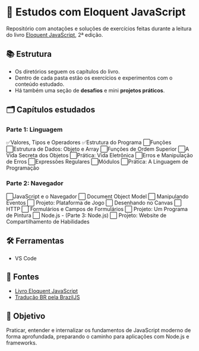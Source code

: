 # 📘 Estudos com Eloquent JavaScript

Repositório com anotações e soluções de exercícios feitas durante a leitura do livro [Eloquent JavaScript](https://github.com/braziljs/eloquente-javascript), 2ª edição.

## 📚 Estrutura

- Os diretórios seguem os capítulos do livro.
- Dentro de cada pasta estão os exercícios e experimentos com o conteúdo estudado.
- Há também uma seção de **desafios** e mini **projetos práticos**.

## 🗂️ Capítulos estudados

 ### Parte 1: Linguagem
✅Valores, Tipos e Operadores
✅Estrutura do Programa
⬜Funções
⬜Estrutura de Dados: Objeto e Array
⬜Funções de Ordem Superior
⬜A Vida Secreta dos Objetos
⬜Prática: Vida Eletrônica
⬜Erros e Manipulação de Erros
⬜Expressões Regulares
⬜Módulos
⬜Prática: A Linguagem de Programação

### Parte 2: Navegador
⬜JavaScript e o Navegador 
⬜ Document Object Model
⬜ Manipulando Eventos
⬜ Projeto: Plataforma de Jogo
⬜ Desenhando no Canvas
⬜ HTTP
⬜ Formulários e Campos de Formulários
⬜ Projeto: Um Programa de Pintura
⬜ Node.js - (Parte 3: Node.js)
⬜ Projeto: Website de Compartilhamento de Habilidades

## 🛠️ Ferramentas

- VS Code

## 📖 Fontes

- [Livro Eloquent JavaScript](https://eloquentjavascript.net/)
- [Tradução BR pela BrazilJS](https://github.com/braziljs/eloquente-javascript)

## 🧠 Objetivo

Praticar, entender e internalizar os fundamentos de JavaScript moderno de forma aprofundada, preparando o caminho para aplicações com Node.js e frameworks.


